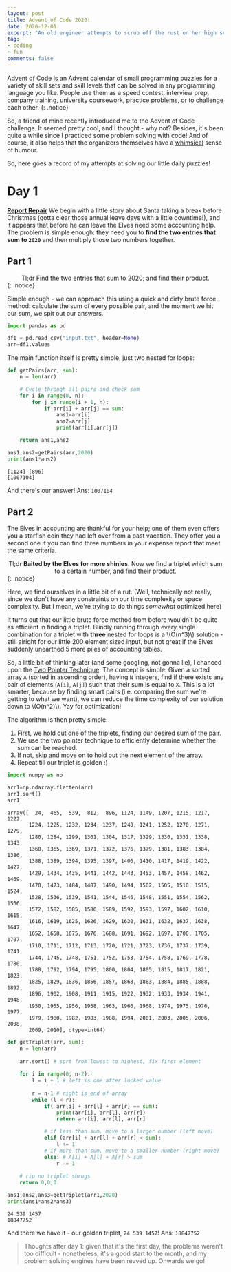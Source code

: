 ```yaml
---
layout: post
title: Advent of Code 2020!
date: 2020-12-01
excerpt: "An old engineer attempts to scrub off the rust on her high school coding days."
tag: 
- coding
- fun
comments: false
---
```


Advent of Code is an Advent calendar of small programming puzzles for a variety of skill sets and skill levels that can be solved in any programming language you like. People use them as a speed contest, interview prep, company training, university coursework, practice problems, or to challenge each other.
{: .notice}

So, a friend of mine recently introduced me to the Advent of Code challenge. It seemed pretty cool, and I thought - why not? Besides, it's been quite a while since I practiced some problem solving with code! And of course, it also helps that the organizers themselves have a <a href="https://whimsical.com/advent-of-code-2020-get-unstuck-with-whimsical-7hoTGmwqttswvigWHqAgpU">whimsical</a> sense of humour. 

So, here goes a record of my attempts at solving our little daily puzzles!

# Day 1
<a href="https://adventofcode.com/2020/day/1"><b>Report Repair</b></a>
We begin with a little story about Santa taking a break before Christmas (gotta clear those annual leave days with a little downtime!), and it appears that before he can leave the Elves need some accounting help. The problem is simple enough: they need you to <b>find the two entries that sum to `2020`</b> and then multiply those two numbers together.

## Part 1
<center>Tl;dr Find the two entries that sum to 2020; and find their product.</center>
{: .notice}

Simple enough - we can approach this using a quick and dirty brute force method: calculate the sum of every possible pair, and the moment we hit our sum, we spit out our answers.

~~~ python
import pandas as pd

df1 = pd.read_csv("input.txt", header=None)
arr=df1.values
~~~

The main function itself is pretty simple, just two nested for loops:
~~~ python
def getPairs(arr, sum): 
    n = len(arr)

    # Cycle through all pairs and check sum 
    for i in range(0, n): 
        for j in range(i + 1, n): 
            if arr[i] + arr[j] == sum: 
                ans1=arr[i]
                ans2=arr[j]
                print(arr[i],arr[j])

    return ans1,ans2

ans1,ans2=getPairs(arr,2020)
print(ans1*ans2)
~~~

    [1124] [896]
    [1007104]
    
And there's our answer! Ans: `1007104`

## Part 2
The Elves in accounting are thankful for your help; one of them even offers you a starfish coin they had left over from a past vacation. They offer you a second one if you can find three numbers in your expense report that meet the same criteria.
<center>Tl;dr <b>Baited by the Elves for more shinies</b>. Now we find a triplet which sum to a certain number, and find their product.</center>
{: .notice}

Here, we find ourselves in a little bit of a rut. (Well, technically not really, since we don't have any constraints on our time complexity or space complexity. But I mean, we're trying to do things *somewhat* optimized here)

It turns out that our little brute force method from before wouldn't be quite as efficient in finding a triplet. Blindly running through every single combination for a triplet with **three** nested for loops is a \\(O(n^3)\\) solution - still alright for our little 200 element sized input, but not great if the Elves suddenly unearthed 5 more piles of accounting tables.

So, a little bit of thinking later (and some googling, not gonna lie), I chanced upon the <a href="https://www.geeksforgeeks.org/two-pointers-technique/">Two Pointer Technique</a>. The concept is simple: Given a sorted array `A` (sorted in ascending order), having `N` integers, find if there exists any pair of elements (`A[i]`, `A[j]`) such that their sum is equal to `X`. This is a lot smarter, because by finding smart pairs (i.e. comparing the sum we're getting to what we want), we can reduce the time complexity of our solution down to \\(O(n^2)\\). Yay for optimization!

The algorithm is then pretty simple:
1. First, we hold out one of the triplets, finding our desired sum of the pair.
2. We use the two pointer technique to efficiently determine whether the sum can be reached.
3. If not, skip and move on to hold out the next element of the array.
4. Repeat till our triplet is golden :)

```python
import numpy as np

arr1=np.ndarray.flatten(arr)
arr1.sort()
arr1
```

    array([  24,  465,  539,  812,  896, 1124, 1149, 1207, 1215, 1217, 1222,
           1224, 1225, 1232, 1234, 1237, 1240, 1241, 1252, 1270, 1271, 1279,
           1280, 1284, 1299, 1301, 1304, 1317, 1329, 1330, 1331, 1338, 1343,
           1360, 1365, 1369, 1371, 1372, 1376, 1379, 1381, 1383, 1384, 1386,
           1388, 1389, 1394, 1395, 1397, 1400, 1410, 1417, 1419, 1422, 1427,
           1429, 1434, 1435, 1441, 1442, 1443, 1453, 1457, 1458, 1462, 1469,
           1470, 1473, 1484, 1487, 1490, 1494, 1502, 1505, 1510, 1515, 1524,
           1528, 1536, 1539, 1541, 1544, 1546, 1548, 1551, 1554, 1562, 1566,
           1572, 1582, 1585, 1586, 1589, 1592, 1593, 1597, 1602, 1610, 1615,
           1616, 1619, 1625, 1626, 1629, 1630, 1631, 1632, 1637, 1638, 1647,
           1652, 1658, 1675, 1676, 1688, 1691, 1692, 1697, 1700, 1705, 1707,
           1710, 1711, 1712, 1713, 1720, 1721, 1723, 1736, 1737, 1739, 1741,
           1744, 1745, 1748, 1751, 1752, 1753, 1754, 1758, 1769, 1778, 1780,
           1788, 1792, 1794, 1795, 1800, 1804, 1805, 1815, 1817, 1821, 1823,
           1825, 1829, 1836, 1856, 1857, 1868, 1883, 1884, 1885, 1888, 1892,
           1896, 1902, 1908, 1911, 1915, 1922, 1932, 1933, 1934, 1941, 1948,
           1950, 1955, 1956, 1958, 1963, 1966, 1968, 1974, 1975, 1976, 1977,
           1979, 1980, 1982, 1983, 1988, 1994, 2001, 2003, 2005, 2006, 2008,
           2009, 2010], dtype=int64)


```python
def getTriplet(arr, sum): 
    n = len(arr)
    
    arr.sort() # sort from lowest to highest, fix first element
    
    for i in range(0, n-2): 
        l = i + 1 # left is one after locked value
          
        r = n-1 # right is end of array
        while (l < r): 
            if( arr[i] + arr[l] + arr[r] == sum): 
                print(arr[i], arr[l], arr[r])
                return arr[i], arr[l], arr[r]

            # if less than sum, move to a larger number (left move)
            elif (arr[i] + arr[l] + arr[r] < sum): 
                l += 1
            # if more than sum, move to a smaller number (right move)
            else: # A[i] + A[l] + A[r] > sum 
                r -= 1
  
    # rip no triplet shrugs
    return 0,0,0

ans1,ans2,ans3=getTriplet(arr1,2020)
print(ans1*ans2*ans3)
```

    24 539 1457
    18847752

And there we have it - our golden triplet, `24 539 1457`! Ans: `18847752`

> Thoughts after day 1: given that it's the first day, the problems weren't too difficult - nonetheless, it's a good start to the month, and my problem solving engines have been revved up. Onwards we go!